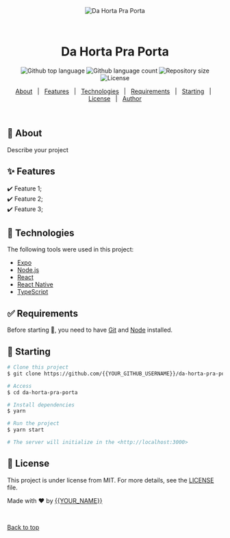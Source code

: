 <div align="center" id="top"> 
  <img src="./.github/app.gif" alt="Da Horta Pra Porta" />

  &#xa0;

  <!-- <a href="https://dahortapraporta.netlify.app">Demo</a> -->
</div>

<h1 align="center">Da Horta Pra Porta</h1>

<p align="center">
  <img alt="Github top language" src="https://img.shields.io/github/languages/top/{{YOUR_GITHUB_USERNAME}}/da-horta-pra-porta?color=56BEB8">

  <img alt="Github language count" src="https://img.shields.io/github/languages/count/{{YOUR_GITHUB_USERNAME}}/da-horta-pra-porta?color=56BEB8">

  <img alt="Repository size" src="https://img.shields.io/github/repo-size/{{YOUR_GITHUB_USERNAME}}/da-horta-pra-porta?color=56BEB8">

  <img alt="License" src="https://img.shields.io/github/license/{{YOUR_GITHUB_USERNAME}}/da-horta-pra-porta?color=56BEB8">

  <!-- <img alt="Github issues" src="https://img.shields.io/github/issues/{{YOUR_GITHUB_USERNAME}}/da-horta-pra-porta?color=56BEB8" /> -->

  <!-- <img alt="Github forks" src="https://img.shields.io/github/forks/{{YOUR_GITHUB_USERNAME}}/da-horta-pra-porta?color=56BEB8" /> -->

  <!-- <img alt="Github stars" src="https://img.shields.io/github/stars/{{YOUR_GITHUB_USERNAME}}/da-horta-pra-porta?color=56BEB8" /> -->
</p>

<!-- Status -->

<!-- <h4 align="center"> 
	🚧  Da Horta Pra Porta 🚀 Under construction...  🚧
</h4> 

<hr> -->

<p align="center">
  <a href="#dart-about">About</a> &#xa0; | &#xa0; 
  <a href="#sparkles-features">Features</a> &#xa0; | &#xa0;
  <a href="#rocket-technologies">Technologies</a> &#xa0; | &#xa0;
  <a href="#white_check_mark-requirements">Requirements</a> &#xa0; | &#xa0;
  <a href="#checkered_flag-starting">Starting</a> &#xa0; | &#xa0;
  <a href="#memo-license">License</a> &#xa0; | &#xa0;
  <a href="https://github.com/{{YOUR_GITHUB_USERNAME}}" target="_blank">Author</a>
</p>

<br>

## :dart: About ##

Describe your project

## :sparkles: Features ##

:heavy_check_mark: Feature 1;\
:heavy_check_mark: Feature 2;\
:heavy_check_mark: Feature 3;

## :rocket: Technologies ##

The following tools were used in this project:

- [Expo](https://expo.io/)
- [Node.js](https://nodejs.org/en/)
- [React](https://pt-br.reactjs.org/)
- [React Native](https://reactnative.dev/)
- [TypeScript](https://www.typescriptlang.org/)

## :white_check_mark: Requirements ##

Before starting :checkered_flag:, you need to have [Git](https://git-scm.com) and [Node](https://nodejs.org/en/) installed.

## :checkered_flag: Starting ##

```bash
# Clone this project
$ git clone https://github.com/{{YOUR_GITHUB_USERNAME}}/da-horta-pra-porta

# Access
$ cd da-horta-pra-porta

# Install dependencies
$ yarn

# Run the project
$ yarn start

# The server will initialize in the <http://localhost:3000>
```

## :memo: License ##

This project is under license from MIT. For more details, see the [LICENSE](LICENSE.md) file.


Made with :heart: by <a href="https://github.com/{{YOUR_GITHUB_USERNAME}}" target="_blank">{{YOUR_NAME}}</a>

&#xa0;

<a href="#top">Back to top</a>
